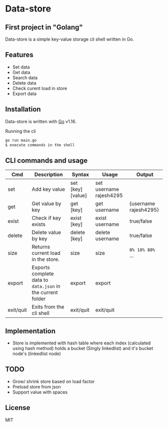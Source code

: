 # Data-store
## First project in "Golang"


Data-store is a simple key-value storage cli shell written in Go.

## Features
- Set data
- Get data
- Search data
- Delete data
- Check curent load in store
- Export data

## Installation

Data-store is written with [Go](https://golang.org/dl/) v1.16.

Running the cli

```sh
go run main.go
$ execute commands in the shell
```
## CLI commands and usage


| Cmd | Description | Syntax | Usage | Output
| ------ |------ | ------ | ------ | ------ | 
| set | Add key value | set [key] [value] | set username rajesh4295 |
| get | Get value by key | get [key] | get username | {username rajesh4295}
| exist | Check if key exists | exist [key] | exist username | true/false
| delete | Delete value by key | delete [key] | delete username | true/false
| size | Returns current load in the store. | size | size |  `0% 10% 80%` ...
| export | Exports complete data to `data.json` in the current folder | export | export | 
| exit/quit | Exits from the cli shell | exit/quit | exit/quit | 

## Implementation
- Store is implemented with hash table where each index (calculated using hash method) holds a bucket (Singly linkedlist) and it's bucket node's (linkedlist node)

## TODO
- Grow/ shrink store based on load factor
- Preload store from json
- Support value with spaces

## License

MIT

